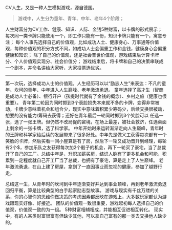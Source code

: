 CV人生，又是一种人生模拟游戏，源自德国。
>游戏中，人生分为童年、青年、中年、老年4个阶段；

人生财富分为CV工作、健康、知识、人际、金钱5种财富，以卡牌的形式展示；
每次同一类卡牌只能使用一个，即工作只能有一份，知识卡牌只能有一个，寓意专注；
每个人事先选择自己的价值观，比如成功人士、健康身心、万事通等价值观，每种价值观的积分方式不同，如成功人士会偏重工作和金钱，健康身心会偏重健康和知识；
除了自己的价值观，还是社会普世价值观，游戏结束后计算卡牌分、个人价值观实现分、社会价值分；
游戏结束后，将卡牌和自己的决策串联成一个剧本，并命名讲给大家听，大家投票选优劣。

---

第一次玩，选择成功人士的价值观。人生经历可以以“励志人生”来表达：不凡的童年、坎坷的青年、中年进入人生巅峰、老年激流勇退。
童年选择了高才生（智商是成功人士必备）、银行开户（孩提时代就有了金钱的概念）、乡村之旅（健康也很重要）。
青年第二轮因为同时掷到3个衰脸损失本来就不多的卡牌，变得非常被动，卡牌少意味着机会和组合少，现实中意味着积累少筹码少，后续交换很被动，想要的没有能力/筹码去获得；还好在青年最后一轮同时掷到3个笑脸可以 任选一张，选了一张王牌。但仍然不改局促的窘境，在场上最差，被社会救济，任选桌面上剩余的一张卡牌，选了科学家。
中年开始时来运转渐渐走向人生巅峰，青年时的王牌和科学家给后续的发展带来了很多好处。中年先是做义工获得每次都有一个笑脸的卡牌，然后买看一间小屋算是有了房，然后下一轮又成功晋升到经理，每轮有2个$，参加乐队之友获得每次加2个骰子的机会，再下一轮买了豪宅，当了总裁开了自己的工厂。总结中年是，升职加薪买房，结识人脉有了更多机会和可能，积累到一定程度就自己开工厂当了总裁，也拥有了豪宅，算是走上了人生巅峰。
老年激流勇退，在山上建了房屋，拿到了一直因事业而忽视的健康，参加了越野行走。

总结这一生，从青年时的坎坷到中年逐渐变好并达到事业顶峰，再到老年激流勇退回归平衡，算是比较典型的白手起家励志型故事。
游戏与现实有千丝万缕的关系，你的心智你的思维你做决策的考虑因素都反映在游戏上，大多数玩家都认为游戏跟现实好像、好接近。
团队的价值观一致很重要，游戏起初每人选择自己的价值观，价值观一致的为一组。
5种财富相辅相成，并能相互促进相互转化。
现实中，有的人某类财富很富有但缺少其他，可以拿自己富有的那一类去交换他人缺少的。
